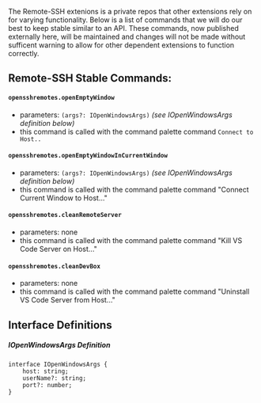 The Remote-SSH extenions is a private repos that other extensions rely on for varying functionality. Below is a list of commands that we will do our best to keep stable similar to an API. These commands, now published externally here, will be maintained and changes will not be made without sufficent warning to allow for other dependent extensions to function correctly.


## Remote-SSH Stable Commands:

#### `opensshremotes.openEmptyWindow`
- parameters: `(args?: IOpenWindowsArgs)` _(see IOpenWindowsArgs definition below)_
- this command is called with the command palette command `Connect to Host..`

#### `opensshremotes.openEmptyWindowInCurrentWindow`
- parameters: `(args?: IOpenWindowsArgs)` _(see IOpenWindowsArgs definition below)_
- this command is called with the command palette command "Connect Current Window to Host..."


#### `opensshremotes.cleanRemoteServer`
- parameters: none
- this command is called with the command palette command "Kill VS Code Server on Host..."

#### `opensshremotes.cleanDevBox`
- parameters: none
- this command is called with the command palette command "Uninstall VS Code Server from Host..."

## Interface Definitions

##### IOpenWindowsArgs Definition
```
interface IOpenWindowsArgs {
	host: string;
	userName?: string;
	port?: number;
}
```


